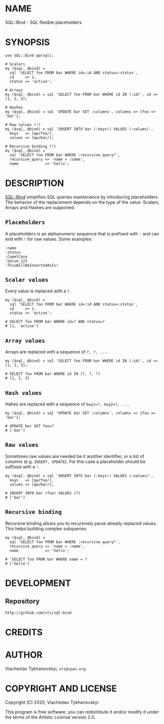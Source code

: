 # NAME

SQL::Bind - SQL flexible placeholders

# SYNOPSIS

    use SQL::Bind qw(sql);

    # Scalars
    my ($sql, @bind) =
      sql 'SELECT foo FROM bar WHERE id=:id AND status=:status',
      id     => 1,
      status => 'active';

    # Arrays
    my ($sql, @bind) = sql 'SELECT foo FROM bar WHERE id IN (:id)', id => [1, 2, 3];

    # Hashes
    my ($sql, @bind) = sql 'UPDATE bar SET :columns', columns => {foo => 'bar'};

    # Raw values (!)
    my ($sql, @bind) = sql 'INSERT INTO bar (:keys!) VALUES (:values)',
      keys   => [qw/foo/],
      values => [qw/bar/];

    # Recursive binding (*)
    my ($sql, @bind) =
      sql 'SELECT foo FROM bar WHERE :recursive_query*',
      recursive_query => 'name = :name',
      name            => 'hello';

# DESCRIPTION

[SQL::Bind](https://metacpan.org/pod/SQL::Bind) simplifies SQL queries maintenance by introducing placeholders. The behavior of the replacement depends on
the type of the value. Scalars, Arrays and Hashes are supported.

## `Placeholders`

A placeholders is an alphanumeric sequence that is prefixed with `:` and can end with `!` for raw values. Some examples:

    :name
    :status
    :CamelCase
    :Value_123
    :ThisWillBeInsertedAsIs!

## `Scalar values`

Every value is replaced with a `?`.

    my ($sql, @bind) =
      sql 'SELECT foo FROM bar WHERE id=:id AND status=:status',
      id     => 1,
      status => 'active';

    # SELECT foo FROM bar WHERE id=? AND status=?
    # [1, 'active']

## `Array values`

Arrays are replaced with a sequence of `?, ?, ...`.

    my ($sql, @bind) = sql 'SELECT foo FROM bar WHERE id IN (:id)', id => [1, 2, 3];

    # SELECT foo FROM bar WHERE id IN (?, ?, ?)
    # [1, 2, 3]

## `Hash values`

Hahes are replaced with a sequence of `key1=?, key2=?, ...`.

    my ($sql, @bind) = sql 'UPDATE bar SET :columns', columns => {foo => 'bar'};

    # UPDATE bar SET foo=?
    # ['bar']

## `Raw values`

Sometimes raw values are needed be it another identifier, or a list of columns (e.g. `INSERT, UPDATE`). For this case
a placeholder should be suffixed with a `!`.

    my ($sql, @bind) = sql 'INSERT INTO bar (:keys!) VALUES (:values)',
      keys   => [qw/foo/],
      values => [qw/bar/];

    # INSERT INTO bar (foo) VALUES (?)
    # ['bar']

## `Recursive binding`

Recursive binding allows you to recursively parse already replaced values. This helps building complex subqueries.

    my ($sql, @bind) =
      sql 'SELECT foo FROM bar WHERE :recursive_query*',
      recursive_query => 'name = :name',
      name            => 'hello';

    # 'SELECT foo FROM bar WHERE name = ?
    # ['hello']

# DEVELOPMENT

## Repository

    http://github.com/vti/sql-bind

# CREDITS

# AUTHOR

Viacheslav Tykhanovskyi, `vti@cpan.org`.

# COPYRIGHT AND LICENSE

Copyright (C) 2020, Viacheslav Tykhanovskyi

This program is free software, you can redistribute it and/or modify it under
the terms of the Artistic License version 2.0.
